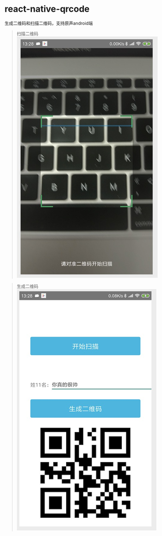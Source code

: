 # react-native-qrcode
生成二维码和扫描二维码，支持原声android端
> 扫描二维码
![image](https://github.com/fangcaiwen/react-native-qrcode/blob/master/%E6%89%AB%E6%8F%8F%E4%BA%8C%E7%BB%B4%E7%A0%81.jpg)

> 生成二维码
![image](https://github.com/fangcaiwen/react-native-qrcode/blob/master/%E7%94%9F%E6%88%90%E4%BA%8C%E7%BB%B4%E7%A0%81.jpg)
